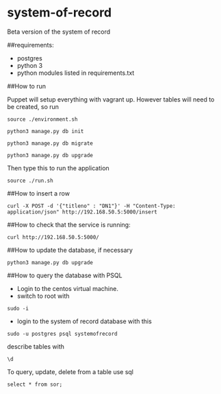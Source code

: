 # system-of-record
Beta version of the system of record

##requirements:
- postgres
- python 3
- python modules listed in requirements.txt

##How to run

Puppet will setup everything with vagrant up.  However tables will need 
to be created, so run

```
source ./environment.sh 
```

```
python3 manage.py db init
```

```
python3 manage.py db migrate
```

```
python3 manage.py db upgrade
```

Then type this to run the application

```
source ./run.sh
```

##How to insert a row

```
curl -X POST -d '{"titleno" : "DN1"}' -H "Content-Type: application/json" http://192.168.50.5:5000/insert
```

##How to check that the service is running:

```
curl http://192.168.50.5:5000/
```

##How to update the database, if necessary

```
python3 manage.py db upgrade
```

##How to query the database with PSQL

- Login to the centos virtual machine.
- switch to root with 

```
sudo -i
```

- login to the system of record database with this

```
sudo -u postgres psql systemofrecord
```

describe tables with 

```
\d
```

To query, update, delete from a table use sql

```
select * from sor;
```



